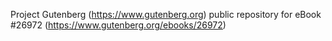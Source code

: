 Project Gutenberg (https://www.gutenberg.org) public repository for eBook #26972 (https://www.gutenberg.org/ebooks/26972)
